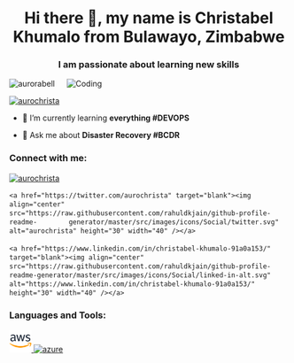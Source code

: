 <h1 align="center">Hi there 👋, my name is Christabel Khumalo from Bulawayo, Zimbabwe  </h1>
<h3 align="center">I am passionate about learning new skills</h3>

<img align="right" alt="Coding" width="400" src="https://media.giphy.com/media/JWy2zBSXQ55W5Jh00D/giphy.gif">

<p align="left"> <img src="https://komarev.com/ghpvc/?username=aurorabell&label=Profile%20views&color=0e75b6&style=flat" alt="aurorabell" /> </p>

<p align="left"> <a href="https://twitter.com/aurochrista" target="blank"><img src="https://img.shields.io/twitter/follow/aurochrista?logo=twitter&style=for-the-badge" alt="aurochrista" /></a> </p>

- 🌱 I’m currently learning **everything #DEVOPS**

- 💬 Ask me about **Disaster Recovery #BCDR**

<h3 align="left">Connect with me:</h3>
<p align="left">
    <a href="https://dev.to/aurochrista" target="blank"><img align="center" src="https://raw.githubusercontent.com/rahuldkjain/github-profile-readme-       generator/master/src/images/icons/Social/devto.svg" alt="aurochrista" height="30" width="40" /></a>

    <a href="https://twitter.com/aurochrista" target="blank"><img align="center" src="https://raw.githubusercontent.com/rahuldkjain/github-profile-readme-        generator/master/src/images/icons/Social/twitter.svg" alt="aurochrista" height="30" width="40" /></a>

    <a href="https://www.linkedin.com/in/christabel-khumalo-91a0a153/" target="blank"><img align="center" src="https://raw.githubusercontent.com/rahuldkjain/github-profile-readme-generator/master/src/images/icons/Social/linked-in-alt.svg" alt="https://www.linkedin.com/in/christabel-khumalo-91a0a153/" height="30" width="40" /></a>
</p>

<h3 align="left">Languages and Tools:</h3>
<p align="left"> <a href="https://aws.amazon.com" target="_blank" rel="noreferrer"> <img src="https://raw.githubusercontent.com/devicons/devicon/master/icons/amazonwebservices/amazonwebservices-original-wordmark.svg" alt="aws" width="40" height="40"/> </a> <a href="https://azure.microsoft.com/en-in/" target="_blank" rel="noreferrer"> <img src="https://www.vectorlogo.zone/logos/microsoft_azure/microsoft_azure-icon.svg" alt="azure" width="40" height="40"/> </a> </p>
